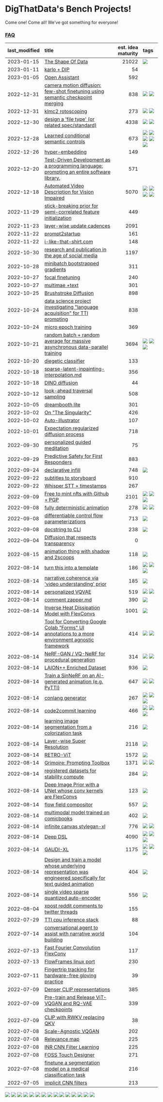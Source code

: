 # DigThatData's Bench Projects!

Come one! Come all! We've got something for everyone!

### [FAQ](https://github.com/dmarx/bench-warmers/blob/main/FAQ.md)

|last_modified|title|est. idea maturity|tags
|:---|:---|---:|:---|
|2023-01-15|[The Shape Of Data](the_shape_of_data.md)|21022|![](https://img.shields.io/badge/tag-publication-61717a)|
|2023-01-11|[karlo + DIP](karlo-dip.md)|54||
|2023-01-05|[Open Assistant](open-assistant.md)|592||
|2022-12-31|[camera motion diffusion: few-shot finetuning using semantic checkpoint merging](residual_checkpoint_finetune_for_motion_transfer.md)|838|![](https://img.shields.io/badge/tag-animation-72fcc) ![](https://img.shields.io/badge/tag-experimental-a168f4)|
|2022-12-31|[klmc2 rotoscoping](klmc2_rotoscoping.md)|273|![](https://img.shields.io/badge/tag-animation-72fcc) ![](https://img.shields.io/badge/tag-tooling-c5d714)|
|2022-12-30|[design a 'file type' (or related spec/standard)](filetype-for-ai-art-and-animation.md)|4338|![](https://img.shields.io/badge/tag-animation-72fcc) ![](https://img.shields.io/badge/tag-tooling-c5d714)|
|2022-12-28|[Learned conditional semantic controls](learned-conditional-semantic-controls.md)|673|![](https://img.shields.io/badge/tag-animation-72fcc) ![](https://img.shields.io/badge/tag-colab-48e52e) ![](https://img.shields.io/badge/tag-experimental-a168f4) ![](https://img.shields.io/badge/tag-prompting-6f4790) ![](https://img.shields.io/badge/tag-tooling-c5d714)|
|2022-12-26|[hyper-embedding](hyperembedding.md)|149||
|2022-12-20|[Test-Driven Development as a programming language: prompting an entire software library.](tdd_is_2_op.md)|571||
|2022-12-18|[Automated Video Description for Vision Impaired](automated-video-description.md)|5070|![](https://img.shields.io/badge/tag-accessibility-25a9f1) ![](https://img.shields.io/badge/tag-dataset-0fcaa) ![](https://img.shields.io/badge/tag-foundation-e2851f) ![](https://img.shields.io/badge/tag-publicgood-84f8cf)|
|2022-11-29|[stick-breaking prior for semi-correlated feature initialization](stickbreaking-init.md)|449||
|2022-11-23|[layer-wise update cadences](layer-wise-update-cadences.md)|2091||
|2022-11-22|[prompt2startup](prompt2startup.md)|161||
|2022-11-22|[i-like-that-shirt.com](ilikethatshirt.com.md)|148||
|2022-10-30|[research and publication in the age of social media](research-and-social.md)|1197||
|2022-10-28|[minibatch bootstrapped gradients](minibatch-bootstrapped-gradients.md)|311||
|2022-10-27|[focal finetuning](focal_finetuning.md)|240||
|2022-10-27|[multimae +text](multimae_w_text.md)|301||
|2022-10-25|[Brushstroke Diffusion](brushstroke-diffusion.md)|898||
|2022-10-24|[data science project investigating "language acquisition" for TTI prompting](tti_language_aqcuisition.md)|838||
|2022-10-24|[micro epoch training](micro-epoch.md)|369||
|2022-10-21|[random batch + random average for massive asynchronous data-parallel training](async-evolutionary-ddp.md)|3694|![](https://img.shields.io/badge/tag-experimental-a168f4) ![](https://img.shields.io/badge/tag-foundation-e2851f) ![](https://img.shields.io/badge/tag-tooling-c5d714)|
|2022-10-20|[diegetic classifier](diegetic-classifier.md)|133||
|2022-10-18|[sparse-latent-inpainting-interpolation.md](sparse-latent-inpainting-interpolation.md)|356||
|2022-10-18|[DINO diffusion](DINO-diffusion.md)|44||
|2022-10-12|[look-ahead traversal sampling](look-ahead-traversal-sampling.md)|508||
|2022-10-05|[dreambooth lite](dreambooth-lite.md)|301||
|2022-10-02|[On "The Singularity"](alternative-perspective-on-the-singularity.md)|426||
|2022-10-02|[Auto-illustrator](auto-illustrator.md)|107||
|2022-10-01|[Expectation regularized diffusion process](expectation-regularized-diffusion.md)|718||
|2022-09-30|[personalized guided meditation](personalized-guided-meditation.md)|75||
|2022-09-29|[Predictive Safety for First Responders](safety-officer.md)|883||
|2022-09-24|[declarative infill](declarative-infill.md)|748|![](https://img.shields.io/badge/tag-experimental-a168f4)|
|2022-09-22|[subtitles to storyboard](subtitles-to-storyboard.md)|910||
|2022-09-22|[Whisper STT + timestamps](whisper-stt-plus-timestamps.md)|267||
|2022-09-09|[Free to mint nfts with Github + PGP](free-to-mint-nfts_git_plus_pgp.md)|2101|![](https://img.shields.io/badge/tag-publicgood-84f8cf) ![](https://img.shields.io/badge/tag-tooling-c5d714) ![](https://img.shields.io/badge/tag-wip-7ca620)|
|2022-09-08|[fully deterministic animation](fully-deterministic-animation.md)|278|![](https://img.shields.io/badge/tag-animation-72fcc) ![](https://img.shields.io/badge/tag-experimental-a168f4)|
|2022-09-08|[differentiable control flow parameterizations](differentiable-control-flow-parameterizations.md)|713|![](https://img.shields.io/badge/tag-experimental-a168f4)|
|2022-09-08|[docstring to CLI](docstring-to-cli.md)|238|![](https://img.shields.io/badge/tag-tooling-c5d714)|
|2022-09-04|[Diffusion that respects transparency](diffusion-that-respects-transparency.md)|0||
|2022-08-15|[animation thing with shadow and 2scoops](shadow-and2scoops-animation-thing.md)|118|![](https://img.shields.io/badge/tag-animation-72fcc)|
|2022-08-14|[turn this into a template](benchwarmers-template.md)|186|![](https://img.shields.io/badge/tag-meta-9bf4b7) ![](https://img.shields.io/badge/tag-tooling-c5d714) ![](https://img.shields.io/badge/tag-wip-7ca620)|
|2022-08-14|[narrative coherence via 'video understanding' prior](narrative_coherence_via_video_understanding_prior.md)|185|![](https://img.shields.io/badge/tag-animation-72fcc)|
|2022-08-14|[personalized VQVAE](personalized-vqvae.md)|519|![](https://img.shields.io/badge/tag-experimental-a168f4) ![](https://img.shields.io/badge/tag-tooling-c5d714)|
|2022-08-14|[comment zapper.md](comment-zapper.md)|390|![](https://img.shields.io/badge/tag-tooling-c5d714)|
|2022-08-14|[Inverse Heat Dissipation Model with FlexConvs](IHDM_with_FlexConvs.md)|1001|![](https://img.shields.io/badge/tag-experimental-a168f4)|
|2022-08-14|[Tool for Converting Google Colab "Forms" UI annotations to a more environment agnostic framework](colab-ui-converter.md)|414|![](https://img.shields.io/badge/tag-colab-48e52e) ![](https://img.shields.io/badge/tag-tooling-c5d714)|
|2022-08-14|[NeRF-GAN / VQ-NeRF for procedural generation](nerf-gan.md)|314|![](https://img.shields.io/badge/tag-animation-72fcc) ![](https://img.shields.io/badge/tag-nerf-473080)|
|2022-08-14|[LAION++ Enriched Dataset](laion-plus-plus.md)|936|![](https://img.shields.io/badge/tag-dataset-0fcaa)|
|2022-08-14|[Train a SinNeRF on an AI-generated animation (e.g. PyTTI)](train_a_SinNeRF_on_a_pytti_animation.md)|647|![](https://img.shields.io/badge/tag-animation-72fcc) ![](https://img.shields.io/badge/tag-nerf-473080)|
|2022-08-14|[conlang generator](conlang_lm.md)|267|![](https://img.shields.io/badge/tag-carp-33b5de) ![](https://img.shields.io/badge/tag-dataset-0fcaa) ![](https://img.shields.io/badge/tag-experimental-a168f4)|
|2022-08-14|[code2commit learning](code2commit-learning.md)|466|![](https://img.shields.io/badge/tag-carp-33b5de) ![](https://img.shields.io/badge/tag-experimental-a168f4) ![](https://img.shields.io/badge/tag-foundation-e2851f)|
|2022-08-14|[learning image segmentation from a colorization task](learning_image_segmentation_from_a_colorization_task.md)|216|![](https://img.shields.io/badge/tag-experimental-a168f4)|
|2022-08-14|[Layer-wise Super Resolution](layerwise-and-objectwise-inpainting-and-super-resolution.md)|2118|![](https://img.shields.io/badge/tag-experimental-a168f4)|
|2022-08-14|[RETRO-ViT](RETRO-ViT.md)|1572|![](https://img.shields.io/badge/tag-experimental-a168f4)|
|2022-08-14|[Grimoire: Prompting Toolbox](grimoire.md)|1371|![](https://img.shields.io/badge/tag-prompting-6f4790) ![](https://img.shields.io/badge/tag-tooling-c5d714)|
|2022-08-14|[registered datasets for stability compute](registered-datasets-for-sstability-compute.md)|284|![](https://img.shields.io/badge/tag-stability-4b9e32)|
|2022-08-14|[Deep Image Prior with a UNet whose conv kernels are FlexConvs](FlexConv_DIP.md)|123|![](https://img.shields.io/badge/tag-experimental-a168f4)|
|2022-08-14|[flow field compositor](flow-field-compositor.md)|557|![](https://img.shields.io/badge/tag-tooling-c5d714)|
|2022-08-14|[multimodal model trained on comicbooks](multimodal-model-trained-on-comicbooks.md)|402|![](https://img.shields.io/badge/tag-foundation-e2851f)|
|2022-08-14|[infinite canvas stylegan-xl](infinite-canvas-stylegan-xl.md)|776|![](https://img.shields.io/badge/tag-animation-72fcc) ![](https://img.shields.io/badge/tag-experimental-a168f4)|
|2022-08-14|[Deep DSL](multistage-unsupervised-deep-DSL-learning-from-prompts-data.md)|4090|![](https://img.shields.io/badge/tag-experimental-a168f4) ![](https://img.shields.io/badge/tag-prompting-6f4790) ![](https://img.shields.io/badge/tag-tooling-c5d714)|
|2022-08-14|[GAUDI-XL](gaudi-xl.md)|1175|![](https://img.shields.io/badge/tag-animation-72fcc) ![](https://img.shields.io/badge/tag-experimental-a168f4) ![](https://img.shields.io/badge/tag-foundation-e2851f)|
|2022-08-14|[Design and train a model whose underlying representation was engineered specifically for text guided animation](image-model-designed-for-clip-guided-animation.md)|404|![](https://img.shields.io/badge/tag-animation-72fcc)|
|2022-08-14|[single video sparse quantized auto-encoder](single_video_sparse_quantized_auto-encoder.md)|556|![](https://img.shields.io/badge/tag-animation-72fcc)|
|2022-08-04|[xpost reddit comments to twitter threads](reddit2twitter.md)|155||
|2022-07-29|[TTI cpu inference stack](TTI-cpu-inference-stack.md)|88||
|2022-07-14|[conversational agent to assist with narrative world building](world-building-agent.md)|104||
|2022-07-13|[Fast Fourier Convolution FlexConv](FFC-Flexconv.md)|117||
|2022-07-13|[FlowFrames linux port](flowframes-linux-port.md)|230||
|2022-07-11|[Fingertrip tracking for hardware-free gloving practice](fingertrip_tracking_for_hardware_free_gloveing_practice.md)|39||
|2022-07-09|[Denser CLIP representations](denser-CLIP.md)|385||
|2022-07-09|[Pre-train and Release ViT-VQGAN and RQ-VAE checkpoints](pretrained_vit-vqgan_checkpoints.md)|339||
|2022-07-09|[CLIP with RWKV replacing QKV](RWKV-CLIP.md)|38||
|2022-07-08|[Scale-Agnostic VQGAN](scale-agnostic_VQGAN.md)|202||
|2022-07-08|[Relevance map](Relevance_map.md)|225||
|2022-07-08|[INR CNN Filter Learning](INR_CNN_filter_learning.md)|225||
|2022-07-08|[FOSS Touch Designer](FOSS_touch_designer.md)|271||
|2022-07-08|[finetune a segmentation model on a medical classification task](finetune_a_segmentation_model_on_a_medical_classification_task.md)|216||
|2022-07-05|[implicit CNN filters](implicit-cnn-filters.md)|213||

![](https://img.shields.io/badge/tag-tooling-c5d714) ![](https://img.shields.io/badge/tag-publicgood-84f8cf) ![](https://img.shields.io/badge/tag-meta-9bf4b7) ![](https://img.shields.io/badge/tag-prompting-6f4790) ![](https://img.shields.io/badge/tag-nerf-473080) ![](https://img.shields.io/badge/tag-stability-4b9e32) ![](https://img.shields.io/badge/tag-accessibility-25a9f1) ![](https://img.shields.io/badge/tag-carp-33b5de) ![](https://img.shields.io/badge/tag-experimental-a168f4) ![](https://img.shields.io/badge/tag-foundation-e2851f) ![](https://img.shields.io/badge/tag-animation-72fcc) ![](https://img.shields.io/badge/tag-dataset-0fcaa) ![](https://img.shields.io/badge/tag-wip-7ca620) ![](https://img.shields.io/badge/tag-publication-61717a) ![](https://img.shields.io/badge/tag-colab-48e52e)
